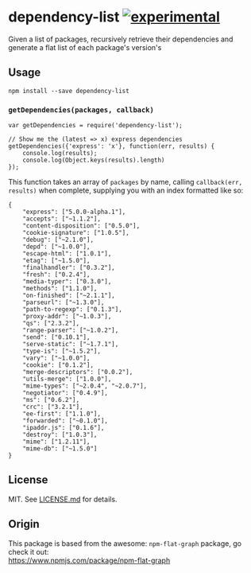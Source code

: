 # dependency-list [![experimental](http://hughsk.github.io/stability-badges/dist/experimental.svg)](http://github.com/hughsk/stability-badges) #

Given a list of packages, recursively retrieve their dependencies and generate a flat list of each package's version's

## Usage ##
`npm install --save dependency-list`

### `getDependencies(packages, callback)`

```
var getDependencies = require('dependency-list');

// Show me the (latest => x) express dependencies
getDependencies({'express': 'x'}, function(err, results) {
    console.log(results);
    console.log(Object.keys(results).length)
});
```

This function takes an array of `packages` by name, calling `callback(err, results)`
when complete, supplying you with an index formatted like so:

``` 
{
    "express": ["5.0.0-alpha.1"],
    "accepts": ["~1.1.2"],
    "content-disposition": ["0.5.0"],
    "cookie-signature": ["1.0.5"],
    "debug": ["~2.1.0"],
    "depd": ["~1.0.0"],
    "escape-html": ["1.0.1"],
    "etag": ["~1.5.0"],
    "finalhandler": ["0.3.2"],
    "fresh": ["0.2.4"],
    "media-typer": ["0.3.0"],
    "methods": ["1.1.0"],
    "on-finished": ["~2.1.1"],
    "parseurl": ["~1.3.0"],
    "path-to-regexp": ["0.1.3"],
    "proxy-addr": ["~1.0.3"],
    "qs": ["2.3.2"],
    "range-parser": ["~1.0.2"],
    "send": ["0.10.1"],
    "serve-static": ["~1.7.1"],
    "type-is": ["~1.5.2"],
    "vary": ["~1.0.0"],
    "cookie": ["0.1.2"],
    "merge-descriptors": ["0.0.2"],
    "utils-merge": ["1.0.0"],
    "mime-types": ["~2.0.4", "~2.0.7"],
    "negotiator": ["0.4.9"],
    "ms": ["0.6.2"],
    "crc": ["3.2.1"],
    "ee-first": ["1.1.0"],
    "forwarded": ["~0.1.0"],
    "ipaddr.js": ["0.1.6"],
    "destroy": ["1.0.3"],
    "mime": ["1.2.11"],
    "mime-db": ["~1.5.0"]
}
```

## License ##

MIT. See [LICENSE.md](http://github.com/hughsk/npm-flat-graph/blob/master/LICENSE.md) for details.


## Origin ##
This package is based from the awesome: `npm-flat-graph` package, go check it out:  
https://www.npmjs.com/package/npm-flat-graph
